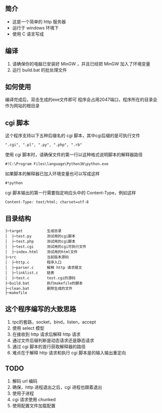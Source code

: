 ## 简介
- 这是一个简单的 http 服务器
- 运行于 windows 环境下
- 使用 C 语言写成
## 编译
1. 请确保你的电脑已安装好 MinGW ，并且已经把 MinGW 加入了环境变量
2. 运行 build.bat 的批处理文件
## 如何使用
编译完成后，双击生成的exe文件即可
程序会占用2047端口，程序所在的目录会作为网站的根目录
## cgi 脚本
这个程序支持以下五种后缀名的 cgi 脚本，其中cgi后缀的是可执行文件
```
".cgi", ".pl", ".py", ".php", ".rb"
```
使用 cgi 脚本时，请确保文件的第一行以这种格式说明脚本的解释器路径
```
#!C:\Program Files\language\Python36\python.exe
```
如果脚本的解释器已加入环境变量也可以写成这样
```
#!python
```
cgi 脚本输出的第一行需要指定响应头中的 Content-Type，例如这样
```
Content-Type: text/html; charset=utf-8
```
## 目录结构
```
├─target           生成目录
│  ├─test.py       测试用的cgi脚本
│  ├─test.php      测试用的cgi脚本
│  ├─test.cgi      测试用的cgi可执行文件
│  ├─index.html    测试用的html文件
├─src              当前版本源码
│  ├─http.c        程序入口
│  ├─parser.c      解释 http 请求报文
│  ├─linklist.c    链表
│  ├─test.c        test.cgi的源码
├─build.bat        执行makefile的脚本
├─clean.bat        删除生成的文件
├─makefile
```
## 这个程序编写的大致思路
1. tpc的套路，socket，bind，listen，accept
2. 使用 select 模型
3. 在接收到 http 请求后解释 http 请求
4. 通过文件后缀判断是动态请求还是静态请求
5. 通过 cgi 脚本的首行获取解释器的路径
6. 难点在于解释 http 请求和执行 cgi 脚本是的输入输出重定向
## TODO
1. 解码 url 编码
2. 确保，http 进程退出之后，cgi 进程也跟着退出
3. 使用子进程
4. cgi 请求使用 chunked
5. 使用配置文件加载配置
